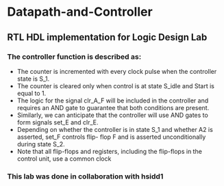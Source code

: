 # Datapath-and-Controller

## RTL HDL implementation for Logic Design Lab

### The controller function is described as:
* The counter is incremented with every clock pulse when the controller state is S_1.
* The counter is cleared only when control is at state S_idle and Start is equal to 1.
* The logic for the signal clr_A_F will be included in the controller and requires an AND gate to
guarantee that both conditions are present.
* Similarly, we can anticipate that the controller will use AND gates to form signals set_E and clr_E.
* Depending on whether the controller is in state S_1 and whether A2 is asserted, set_F controls flip-
flop F and is asserted unconditionally during state S_2.
* Note that all flip-flops and registers, including the flip-flops in the control unit, use a common clock

### This lab was done in collaboration with hsidd1
